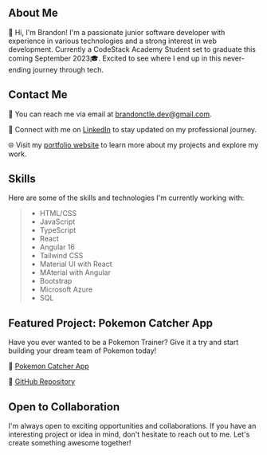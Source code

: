 ## About Me
👋 Hi, I'm Brandon! I'm a passionate junior software developer with experience in various technologies and a strong interest in web development. Currently a CodeStack Academy Student set to graduate this coming September 2023🎓. Excited to see where I end up in this never-ending journey through tech. 

## Contact Me
📧 You can reach me via email at [brandonctle.dev@gmail.com](mailto:brandonctle.dev@gmail.com).

💼 Connect with me on [LinkedIn](https://www.linkedin.com/in/brandonctle/) to stay updated on my professional journey.

🌐 Visit my [portfolio website](https://brandonle.azurewebsites.net/) to learn more about my projects and explore my work.

## Skills
Here are some of the skills and technologies I'm currently working with:

>- HTML/CSS          
>- JavaScript         
>- TypeScript        
>- React 
>- Angular 16
>- Tailwind CSS
>- Material UI with React
>- MAterial with Angular          
>- Bootstrap             
>- Microsoft Azure
>- SQL

## Featured Project: Pokemon Catcher App

Have you ever wanted to be a Pokemon Trainer? Give it a try and start building your dream team of Pokemon today!

🔗 [Pokemon Catcher App](https://whoisthatpokemon.azurewebsites.net/)

🔗 [GitHub Repository](https://github.com/Brand0nLe/pokemonapireact)

<!-- ## Projects
I'm passionate about working on exciting projects. Here are a few notable ones:

1. [Project 1](https://github.com/your/project1): Brief description of the project.
2. [Project 2](https://github.com/your/project2): Brief description of the project.
3. [Project 3](https://github.com/your/project3): Brief description of the project. -->

<!-- Feel free to explore my GitHub repositories for more projects and code examples.
 -->
## Open to Collaboration
I'm always open to exciting opportunities and collaborations. If you have an interesting project or idea in mind, don't hesitate to reach out to me. Let's create something awesome together!




<!--
**Brand0nLe/Brand0nLe** is a ✨ _special_ ✨ repository because its `README.md` (this file) appears on your GitHub profile.

Here are some ideas to get you started:

- 🔭 I’m currently working on ...
- 🌱 I’m currently learning ...
- 👯 I’m looking to collaborate on ...
- 🤔 I’m looking for help with ...
- 💬 Ask me about ...
- 📫 How to reach me: ...
- 😄 Pronouns: ...
- ⚡ Fun fact: ...
-->
